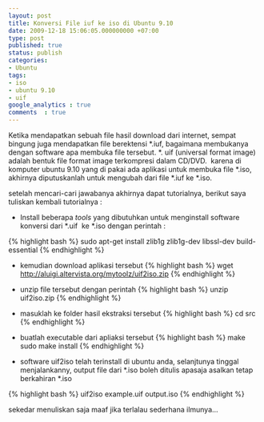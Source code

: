 ```yaml
---
layout: post
title: Konversi File iuf ke iso di Ubuntu 9.10
date: 2009-12-18 15:06:05.000000000 +07:00
type: post
published: true
status: publish
categories:
- Ubuntu
tags:
- iso
- ubuntu 9.10
- uif
google_analytics : true
comments  : true
---
```

Ketika mendapatkan sebuah file hasil download dari internet, sempat bingung juga mendapatkan file berektensi *.iuf, bagaimana membukanya dengan software apa membuka file tersebut. *. uif (universal format image) adalah bentuk file format image terkompresi dalam CD/DVD.  karena di komputer ubuntu 9.10 yang di pakai ada aplikasi untuk membuka file *.iso, akhirnya diputuskanlah untuk mengubah dari file *.iuf ke *.iso.

setelah mencari-cari jawabanya akhirnya dapat tutorialnya, berikut saya tuliskan kembali tutorialnya :
- Install beberapa *tools* yang dibutuhkan untuk menginstall software konversi dari *.uif  ke *.iso dengan perintah :

{% highlight bash %}
sudo apt-get install zlib1g zlib1g-dev libssl-dev build-essential
{% endhighlight %}

- kemudian download aplikasi tersebut
{% highlight bash %}
wget http://aluigi.altervista.org/mytoolz/uif2iso.zip
{% endhighlight %}

- unzip file tersebut dengan perintah
{% highlight bash %}
unzip uif2iso.zip
{% endhighlight %}

- masuklah ke folder hasil ekstraksi tersebut
{% highlight bash %}
cd src
{% endhighlight %}

- buatlah executable dari apliaksi tersebut
{% highlight bash %}
make
sudo make install
{% endhighlight %}

- software uif2iso telah terinstall di ubuntu anda, selanjtunya tinggal menjalankanny, output file dari *.iso boleh ditulis apasaja asalkan tetap berkahiran *.iso

{% highlight bash %}
uif2iso example.uif output.iso
{% endhighlight %}

sekedar menuliskan saja maaf jika terlalau sederhana ilmunya...
